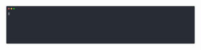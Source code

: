 <div align="center">
	<img src="https://github.com/AndersCan/AndersCan/raw/master/main.svg" alt="glitching text that reads: Producing bug free code since [Object object]">
</div>
